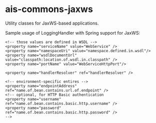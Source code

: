 ais-commons-jaxws
=================

Utility classes for JaxWS-based applications.

Sample usage of LoggingHandler with Spring support for JaxWS:

  <bean id="handlerResolver" class="pl.ais.commons.jaxws.SimpleHandlerResolver">
    <property name="handlers">
      <list>
        <bean class="pl.ais.commons.jaxws.handlers.LoggingHandler"/>
      </list>
    </property>
  </bean>

  <bean id="webServiceClient" class="org.springframework.remoting.jaxws.JaxWsPortProxyFactoryBean">
    <property name="serviceInterface" value="generated.from.wsdl.interface.WebServicePortType" />

    <!-- those values are defined in WSDL -->
    <property name="serviceName" value="WebService" />
    <property name="namespaceUri" value="namespace.defined.in.wsdl"/>
    <property name="wsdlDocumentUrl" value="classpath:location.of.wsdl.in.classpath" />
    <property name="portName" value="WebServiceHttpPort"/>

    <property name="handlerResolver" ref="handlerResolver" />

    <!-- environment-specific entires -->
    <property name="endpointAddress" ref="name.of.bean.contains.url.of.endpoint" />
    <!-- optional, for HTTP Basic authentication
    <property name="username"        ref="name.of.bean.contains.basic.http.username" />
    <property name="password"        ref="name.of.bean.contains.basic.http.password" />
    -->
  </bean>
